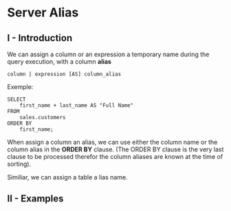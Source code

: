 # Server Alias
## I - Introduction
We can assign a column or an expression a temporary name during the query execution, with a column __alias__
```
column | expression [AS] column_alias
```
Exemple: 
```
SELECT
    first_name + last_name AS "Full Name"
FROM
    sales.customers
ORDER BY
    first_name;
```

When assign a column an alias, we can use either the column name or the column alias in the __ORDER BY__ clause.
(The ORDER BY clause is the very last clause to be processed therefor the column aliases are known at the time of sorting).

Similiar, we can assign a table a lias name.

## II - Examples

    